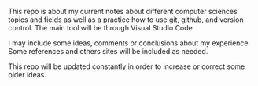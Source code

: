 This repo is about my current notes about different computer sciences topics and fields as well as a practice how to use git, github, and version control.
The main tool will be through Visual Studio Code.

I may include some ideas, comments or conclusions about my experience. Some references and others sites will be included as needed.
 
This repo will be updated constantly in order to increase or correct some older ideas.
